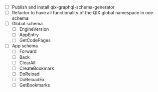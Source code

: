 

- [ ] Publish and install qix-graphql-schema-generator
- [ ] Refactor to have all functionality of the QIX global namespace in one schema
- [ ] Global schema
  - [ ] EngineVersion
  - [ ] AppEntry
  - [ ] GetCodePages
- [ ] App schema
  - [ ] Forward
  - [ ] Back
  - [ ] ClearAll
  - [ ] CreateBookmark
  - [ ] DoReload
  - [ ] DoReloadEx
  - [ ] GetBookmarks